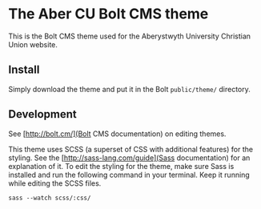# The Aber CU Bolt CMS theme
This is the Bolt CMS theme used for the Aberystwyth University Christian Union
website.

## Install
Simply download the theme and put it in the Bolt `public/theme/` directory.

## Development
See [http://bolt.cm/](Bolt CMS documentation) on editing themes.

This theme uses SCSS (a superset of CSS with additional features) for the
styling. See the [http://sass-lang.com/guide](Sass documentation) for an
explanation of it. To edit the styling for the theme, make sure Sass is
installed and run the following command in your terminal. Keep it running while
editing the SCSS files.

```
sass --watch scss/:css/
```
